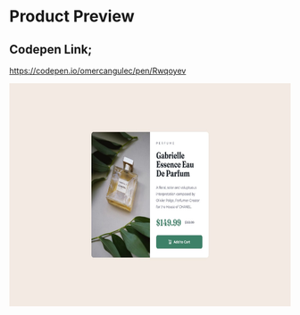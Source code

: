 # Product Preview

## Codepen Link;
https://codepen.io/omercangulec/pen/Rwqoyev

<img
        src="design/desktop-design.jpg"
        alt="perfume"
        width="720px"
        height="400px"
      />
